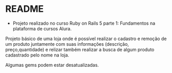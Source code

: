 # README

* Projeto realizado no curso Ruby on Rails 5 parte 1: Fundamentos na plataforma de cursos Alura.

Projeto básico de uma loja onde é possível realizar o cadastro e remoção de um produto juntamente com suas informações (descrição, preço,quantidade) e relizar também 
realizar a busca de algum produto cadastrado pelo nome na loja.

Algumas gems podem estar desatualizadas.

